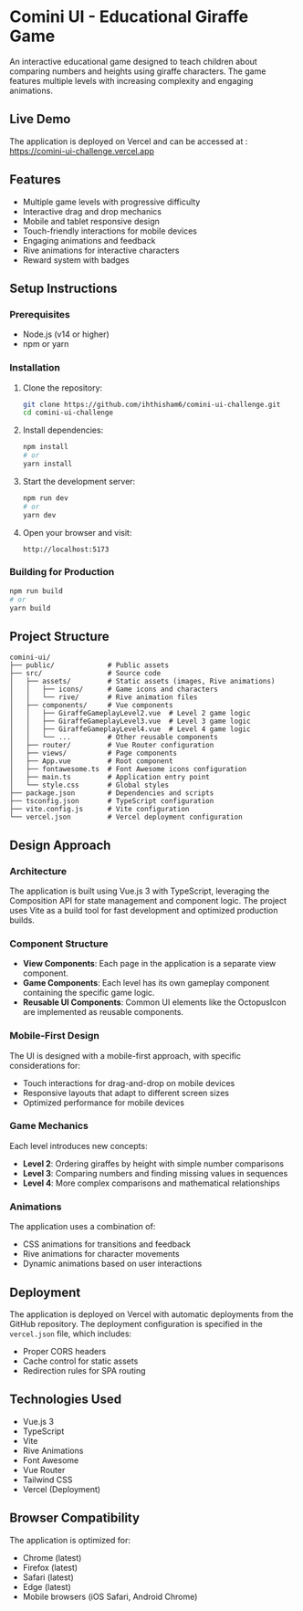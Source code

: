 # Comini UI - Educational Giraffe Game

An interactive educational game designed to teach children about comparing numbers and heights using giraffe characters. The game features multiple levels with increasing complexity and engaging animations.

## Live Demo

The application is deployed on Vercel and can be accessed at : https://comini-ui-challenge.vercel.app

## Features

- Multiple game levels with progressive difficulty
- Interactive drag and drop mechanics
- Mobile and tablet responsive design
- Touch-friendly interactions for mobile devices
- Engaging animations and feedback
- Rive animations for interactive characters
- Reward system with badges

## Setup Instructions

### Prerequisites

- Node.js (v14 or higher)
- npm or yarn

### Installation

1. Clone the repository:
   ```bash
   git clone https://github.com/ihthisham6/comini-ui-challenge.git
   cd comini-ui-challenge
   ```

2. Install dependencies:
   ```bash
   npm install
   # or
   yarn install
   ```

3. Start the development server:
   ```bash
   npm run dev
   # or
   yarn dev
   ```

4. Open your browser and visit:
   ```
   http://localhost:5173
   ```

### Building for Production

```bash
npm run build
# or
yarn build
```

## Project Structure

```
comini-ui/
├── public/             # Public assets
├── src/                # Source code
│   ├── assets/         # Static assets (images, Rive animations)
│   │   ├── icons/      # Game icons and characters
│   │   └── rive/       # Rive animation files
│   ├── components/     # Vue components
│   │   ├── GiraffeGameplayLevel2.vue  # Level 2 game logic
│   │   ├── GiraffeGameplayLevel3.vue  # Level 3 game logic
│   │   ├── GiraffeGameplayLevel4.vue  # Level 4 game logic
│   │   └── ...         # Other reusable components
│   ├── router/         # Vue Router configuration
│   ├── views/          # Page components
│   ├── App.vue         # Root component
│   ├── fontawesome.ts  # Font Awesome icons configuration
│   ├── main.ts         # Application entry point
│   └── style.css       # Global styles
├── package.json        # Dependencies and scripts
├── tsconfig.json       # TypeScript configuration
├── vite.config.js      # Vite configuration
└── vercel.json         # Vercel deployment configuration
```

## Design Approach

### Architecture

The application is built using Vue.js 3 with TypeScript, leveraging the Composition API for state management and component logic. The project uses Vite as a build tool for fast development and optimized production builds.

### Component Structure

- **View Components**: Each page in the application is a separate view component.
- **Game Components**: Each level has its own gameplay component containing the specific game logic.
- **Reusable UI Components**: Common UI elements like the OctopusIcon are implemented as reusable components.

### Mobile-First Design

The UI is designed with a mobile-first approach, with specific considerations for:
- Touch interactions for drag-and-drop on mobile devices
- Responsive layouts that adapt to different screen sizes
- Optimized performance for mobile devices

### Game Mechanics

Each level introduces new concepts:
- **Level 2**: Ordering giraffes by height with simple number comparisons
- **Level 3**: Comparing numbers and finding missing values in sequences
- **Level 4**: More complex comparisons and mathematical relationships

### Animations

The application uses a combination of:
- CSS animations for transitions and feedback
- Rive animations for character movements
- Dynamic animations based on user interactions

## Deployment

The application is deployed on Vercel with automatic deployments from the GitHub repository. The deployment configuration is specified in the `vercel.json` file, which includes:

- Proper CORS headers
- Cache control for static assets
- Redirection rules for SPA routing

## Technologies Used

- Vue.js 3
- TypeScript
- Vite
- Rive Animations
- Font Awesome
- Vue Router
- Tailwind CSS
- Vercel (Deployment)

## Browser Compatibility

The application is optimized for:
- Chrome (latest)
- Firefox (latest)
- Safari (latest)
- Edge (latest)
- Mobile browsers (iOS Safari, Android Chrome)

